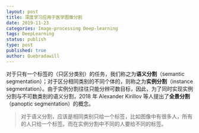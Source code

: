```yaml
---
layout: post
title: 深度学习应用于医学图像分割
date: 2019-11-23
categories: Image-processing Deep-learning
tags: DeepLearning
status: publish
type: post
published: true
author: Quebradawill
---
```


对于只有一个标签的（只区分类别）的任务，我们称之为**语义分割**（semantic segmentation）；对于区分相同类别的不同个体的，则称之为**实例分割**（instance segmentation）。由于实例分割往往只能分辨可数目标，因此，为了同时实现实例分割与不可数类别的语义分割，2018 年 Alexander Kirillov 等人提出了**全景分割**（panoptic segmentation）的概念。 

> 对于语义分割，应该是相同类别只给一个标签，比如图像中有很多人，所有的人只给一个标签。而在实例分割中不同的人要给不同的标签。